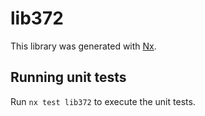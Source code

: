 # lib372

This library was generated with [Nx](https://nx.dev).

## Running unit tests

Run `nx test lib372` to execute the unit tests.
